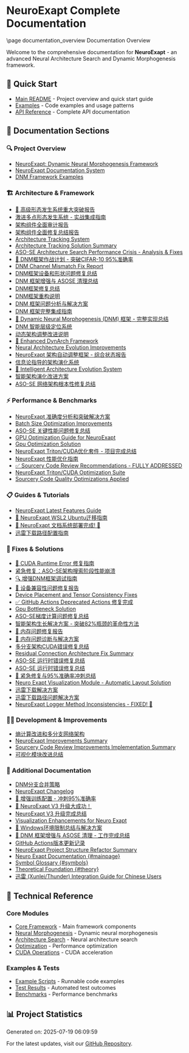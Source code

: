 # NeuroExapt Complete Documentation

\page documentation_overview Documentation Overview

Welcome to the comprehensive documentation for **NeuroExapt** - an advanced Neural Architecture Search and Dynamic Morphogenesis framework.

## 🚀 Quick Start

- [Main README](README.md) - Project overview and quick start guide
- [Examples](examples.html) - Code examples and usage patterns
- [API Reference](modules.html) - Complete API documentation

## 📖 Documentation Sections

### 🔍 Project Overview

- [NeuroExapt: Dynamic Neural Morphogenesis Framework](README.md)
- [NeuroExapt Documentation System](docs/README.md)
- [DNM Framework Examples](examples/README.md)

### 🏗️ Architecture & Framework

- [🧬 高级形态发生系统重大突破报告](ADVANCED_MORPHOGENESIS_ACHIEVEMENT.md)
- [激进多点形态发生系统 - 实战集成指南](AGGRESSIVE_MORPHOGENESIS_GUIDE.md)
- [架构组件全面审计报告](ARCHITECTURE_COMPONENTS_AUDIT.md)
- [架构组件全面修复总结报告](ARCHITECTURE_COMPONENTS_FIX_SUMMARY.md)
- [Architecture Tracking System](ARCHITECTURE_TRACKING.md)
- [Architecture Tracking Solution Summary](ARCHITECTURE_TRACKING_SOLUTION.md)
- [ASO-SE Architecture Search Performance Crisis - Analysis & Fixes](ASO_SE_Architecture_Search_Fix_Analysis.md)
- [🧬 DNM框架作战计划 - 突破CIFAR-10 95%准确率](DNM_Battle_Plan.md)
- [DNM Channel Mismatch Fix Report](DNM_Channel_Mismatch_Fix_Report.md)
- [DNM框架设备和形状问题修复总结](DNM_DEVICE_FIXES.md)
- [DNM 框架增强与 ASOSE 清理总结](DNM_Enhancement_Summary.md)
- [DNM框架修复总结](DNM_FIXES_APPLIED.md)
- [DNM框架重构说明](DNM_FRAMEWORK_RECONSTRUCTION.md)
- [DNM 框架问题分析与解决方案](DNM_Framework_Analysis_and_Solutions.md)
- [DNM 框架完整集成指南](DNM_Framework_Integration_Guide.md)
- [🧬 Dynamic Neural Morphogenesis (DNM) 框架 - 完整实现总结](DNM_Framework_Summary.md)
- [DNM 智能层级定位系统](DNM_INTELLIGENT_LAYER_TARGETING.md)
- [动态架构调整改进说明](DYNAMIC_ARCHITECTURE_IMPROVEMENTS.md)
- [🚀 Enhanced DynArch Framework](DYNARCH_FRAMEWORK.md)
- [Neural Architecture Evolution Improvements](EVOLUTION_IMPROVEMENTS.md)
- [NeuroExapt 架构自动调整框架 - 综合状态报告](FRAMEWORK_STATUS_REPORT.md)
- [信息论指导的架构演化系统](INFORMATION_GUIDED_EVOLUTION.md)
- [🧠 Intelligent Architecture Evolution System](INTELLIGENT_ARCHITECTURE_EVOLUTION_SYSTEM.md)
- [智能架构演化改进方案](INTELLIGENT_EVOLUTION_ARCHITECTURE.md)
- [ASO-SE 网络架构根本性修复总结](Network_Architecture_Fix_Summary.md)

### ⚡ Performance & Benchmarks

- [NeuroExapt 准确度分析和突破解决方案](ACCURACY_BREAKTHROUGH_ANALYSIS.md)
- [Batch Size Optimization Improvements](BATCH_SIZE_OPTIMIZATION.md)
- [ASO-SE 关键性能问题修复总结](Critical_Performance_Fix_Summary.md)
- [GPU Optimization Guide for NeuroExapt](GPU_OPTIMIZATION_GUIDE.md)
- [Gpu Optimization Solution](GPU_OPTIMIZATION_SOLUTION.md)
- [NeuroExapt Triton/CUDA优化套件 - 项目完成总结](OPTIMIZATION_SUITE_SUMMARY.md)
- [NeuroExapt 性能优化指南](PERFORMANCE_OPTIMIZATION_GUIDE.md)
- [✅ Sourcery Code Review Recommendations - FULLY ADDRESSED](SOURCERY_OPTIMIZATIONS_COMPLETE.md)
- [NeuroExapt Triton/CUDA Optimization Suite](TRITON_CUDA_OPTIMIZATION_SUITE.md)
- [Sourcery Code Quality Optimizations Applied](docs/changelogs/SOURCERY_OPTIMIZATIONS.md)

### 📋 Guides & Tutorials

- [NeuroExapt Latest Features Guide](LATEST_FEATURES_GUIDE.md)
- [🐧 NeuroExapt WSL2 Ubuntu迁移指南](WSL2_MIGRATION_GUIDE.md)
- [🧠 NeuroExapt 文档系统部署完成! 🎉](docs/changelogs/DOCUMENTATION_SYSTEM_SETUP.md)
- [迅雷下载路径配置指南](docs/xunlei_setup_guide.md)

### 🔧 Fixes & Solutions

- [🔧 CUDA Runtime Error 修复指南](CUDA_ERROR_FIX_GUIDE.md)
- [紧急修复：ASO-SE架构搜索阶段性能崩溃](Critical_Fixes_Applied.md)
- [🔍 增强DNM框架调试指南](DEBUG_GUIDE.md)
- [🔧 设备兼容性问题修复报告](DEVICE_ISSUE_FIX_REPORT.md)
- [Device Placement and Tensor Consistency Fixes](DEVICE_PLACEMENT_FIXES.md)
- [✅ GitHub Actions Deprecated Actions 修复完成](GITHUB_ACTIONS_FIX_SUMMARY.md)
- [Gpu Bottleneck Solution](GPU_BOTTLENECK_SOLUTION.md)
- [ASO-SE梯度计算问题修复总结](GRADIENT_COMPUTATION_FIX_SUMMARY.md)
- [智能架构生长解决方案 - 突破82%瓶颈的革命性方法](INTELLIGENT_GROWTH_SOLUTION.md)
- [🔧 内存问题修复报告](MEMORY_FIX_REPORT.md)
- [🚨 内存问题诊断与解决方案](MEMORY_ISSUE_DIAGNOSIS.md)
- [多分支架构CUDA错误修复总结](MULTI_BRANCH_CUDA_FIX_SUMMARY.md)
- [Residual Connection Architecture Fix Summary](RESIDUAL_CONNECTION_FIX_SUMMARY.md)
- [ASO-SE 运行时错误修复总结](RUNTIME_FIXES_SUMMARY.md)
- [ASO-SE 运行时错误修复总结](Runtime_Bug_Fixes_Summary.md)
- [🚀 紧急修复与95%准确率冲刺总结](URGENT_FIXES_SUMMARY.md)
- [Neuro Exapt Visualization Module - Automatic Layout Solution](VISUALIZATION_SOLUTION.md)
- [迅雷下载解决方案](XUNLEI_DOWNLOAD_SOLUTION.md)
- [迅雷下载路径问题解决方案](XUNLEI_PATH_SOLUTION.md)
- [NeuroExapt Logger Method Inconsistencies - FIXED! 🎉](docs/changelogs/LOGGER_METHOD_FIXES_SUMMARY.md)

### 👨‍💻 Development & Improvements

- [熵计算改进和多分支网络架构](ENTROPY_IMPROVEMENTS.md)
- [NeuroExapt Improvements Summary](IMPROVEMENTS_SUMMARY.md)
- [Sourcery Code Review Improvements Implementation Summary](SOURCERY_IMPROVEMENTS_IMPLEMENTED.md)
- [可视化模块改进总结](VISUALIZATION_IMPROVEMENTS.md)

### 📄 Additional Documentation

- [DNM分支合并策略](BRANCH_MERGE_STRATEGY.md)
- [NeuroExapt Changelog](CHANGELOG.md)
- [🚀 增强训练配置 - 冲刺95%准确率](ENHANCED_TRAINING_CONFIG.md)
- [🎉 NeuroExapt V3 升级大成功！](NEUROEXAPT_V3_SUCCESS.md)
- [NeuroExapt V3 升级完成总结](V3_UPGRADE_SUMMARY.md)
- [Visualization Enhancements for Neuro Exapt](VISUALIZATION_ENHANCEMENTS.md)
- [🚨 Windows环境限制总结与解决方案](WINDOWS_LIMITATION_SUMMARY.md)
- [🧬 DNM 框架增强与 ASOSE 清理 - 工作完成总结](WORK_COMPLETION_SUMMARY.md)
- [GitHub Actions版本更新记录](docs/changelogs/GITHUB_ACTIONS_UPDATE.md)
- [NeuroExapt Project Structure Refactor Summary](docs/changelogs/PROJECT_STRUCTURE_REFACTOR.md)
- [Neuro Exapt Documentation {#mainpage}](docs/mainpage.md)
- [Symbol Glossary {#symbols}](docs/symbols.md)
- [Theoretical Foundation {#theory}](docs/theory.md)
- [迅雷 (Xunlei/Thunder) Integration Guide for Chinese Users](docs/xunlei_integration.md)


## 🔧 Technical Reference

### Core Modules
- [Core Framework](group__core.html) - Main framework components
- [Neural Morphogenesis](group__morphogenesis.html) - Dynamic neural morphogenesis
- [Architecture Search](group__architecture.html) - Neural architecture search
- [Optimization](group__optimization.html) - Performance optimization
- [CUDA Operations](group__cuda.html) - CUDA acceleration

### Examples & Tests
- [Example Scripts](examples.html) - Runnable code examples
- [Test Results](test_results.html) - Automated test outcomes
- [Benchmarks](benchmarks.html) - Performance benchmarks

## 📊 Project Statistics

Generated on: 2025-07-19 06:09:59

For the latest updates, visit our [GitHub Repository](https://github.com/your-username/neuroexapt).
